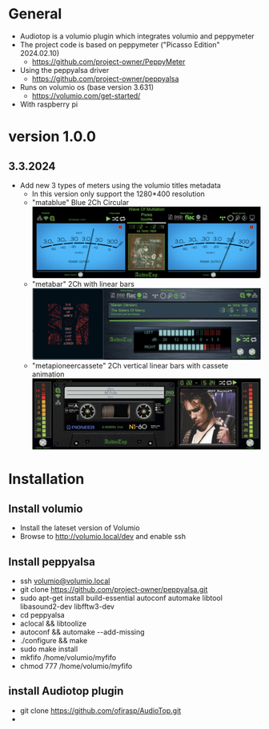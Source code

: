 # General
* Audiotop is a volumio plugin which integrates volumio and peppymeter
 * The project code is based on peppymeter ("Picasso Edition" 2024.02.10)
   * https://github.com/project-owner/PeppyMeter
 * Using the peppyalsa driver
   * https://github.com/project-owner/peppyalsa
 * Runs on volumio os (base version 3.631)
   * https://volumio.com/get-started/
 * With raspberry pi


# version 1.0.0
## 3.3.2024
* Add new 3 types of meters using the volumio titles metadata 
  * In this version only support the 1280*400 resolution
  * "matablue" Blue 2Ch Circular
 ![alt text](samples/s1.png)
  * "metabar" 2Ch with linear bars
 ![alt text](samples/s2.png)
  * "metapioneercassete" 2Ch vertical linear  bars with  cassete animation
 ![alt text](samples/s3.png)

#  Installation
## Install volumio
* Install the lateset version of Volumio
* Browse to http://volumio.local/dev and enable ssh
## Install peppyalsa
* ssh volumio@volumio.local
* git clone https://github.com/project-owner/peppyalsa.git
* sudo apt-get install build-essential autoconf automake libtool libasound2-dev libfftw3-dev
* cd peppyalsa
* aclocal && libtoolize
* autoconf && automake --add-missing
* ./configure && make
* sudo make install
* mkfifo /home/volumio/myfifo
* chmod 777 /home/volumio/myfifo
## install Audiotop plugin
*  git clone https://github.com/ofirasp/AudioTop.git
* 

